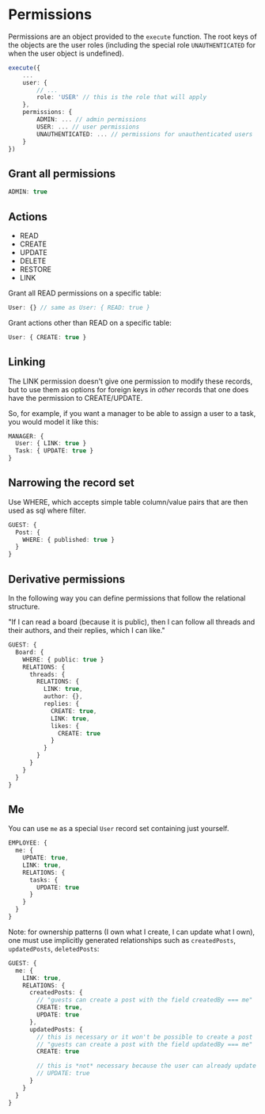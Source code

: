 # Permissions

Permissions are an object provided to the `execute` function.
The root keys of the objects are the user roles (including the special role `UNAUTHENTICATED` for when the user object is undefined).

```ts
execute({
    ...
    user: {
        // ...
        role: 'USER' // this is the role that will apply
    },
    permissions: {
        ADMIN: ... // admin permissions
        USER: ... // user permissions
        UNAUTHENTICATED: ... // permissions for unauthenticated users
    }
})
```

## Grant all permissions

```ts
ADMIN: true
```

## Actions

- READ
- CREATE
- UPDATE
- DELETE
- RESTORE
- LINK

Grant all READ permissions on a specific table:

```ts
User: {} // same as User: { READ: true }
```

Grant actions other than READ on a specific table:

```ts
User: { CREATE: true }
```

## Linking

The LINK permission doesn't give one permission to modify these records,
but to use them as options for foreign keys in _other_ records that one does have the permission to CREATE/UPDATE.

So, for example, if you want a manager to be able to assign a user to a task, you would model it like this:

```ts
MANAGER: {
  User: { LINK: true }
  Task: { UPDATE: true }
}
```

## Narrowing the record set

Use WHERE, which accepts simple table column/value pairs that are then used as sql where filter.

```ts
GUEST: {
  Post: {
    WHERE: { published: true }
  }
}
```

## Derivative permissions

In the following way you can define permissions that follow the relational structure.

"If I can read a board (because it is public), then I can follow all threads and their authors, and their replies, which I can like."

```ts
GUEST: {
  Board: {
    WHERE: { public: true }
    RELATIONS: {
      threads: {
        RELATIONS: {
          LINK: true,
          author: {},
          replies: {
            CREATE: true,
            LINK: true,
            likes: {
              CREATE: true
            }
          }
        }
      }
    }
  }
}
```

## Me

You can use `me` as a special `User` record set containing just yourself.

```ts
EMPLOYEE: {
  me: {
    UPDATE: true,
    LINK: true,
    RELATIONS: {
      tasks: {
        UPDATE: true
      }
    }
  }
}
```

Note: for ownership patterns (I own what I create, I can update what I own),
one must use implicitly generated relationships such as `createdPosts`, `updatedPosts`, `deletedPosts`:

```ts
GUEST: {
  me: {
    LINK: true,
    RELATIONS: {
      createdPosts: {
        // "guests can create a post with the field createdBy === me"
        CREATE: true,
        UPDATE: true
      },
      updatedPosts: {
        // this is necessary or it won't be possible to create a post
        // "guests can create a post with the field updatedBy === me"
        CREATE: true

        // this is *not* necessary because the user can already update posts they created
        // UPDATE: true
      }
    }
  }
}
```

